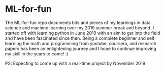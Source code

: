 # ML-for-fun
The ML-for-fun repo documents bits and pieces of my learnings in data science and machine learning over my 2019 summer break and beyond. I started
off with learning python in June 2019 with an aim to get into the field and have been fascinated since then. Being a complete 
beginner and self learning the math and programming from youtube, coursera, and research papers has been an enlightening journey
and I hope to continue improving my skill in the years to come! :)

PS: Expecting to come up with a real-time project by November 2019
